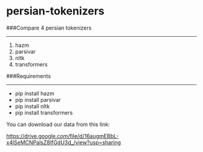 # persian-tokenizers
###Compare 4 persian tokenizers
***
  1. hazm
  2. parsivar
  3. nltk
  4. transformers

###Requirements
***
  - pip install hazm
  - pip install parsivar
  - pip install nltk
  - pip install transformers

You can download our data from this link:

https://drive.google.com/file/d/16augmEBbL-x4lSeMCNPalsZ8IfGdU3d_/view?usp=sharing
